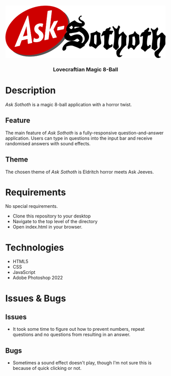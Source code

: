 <p align="center">
   <img src="images/title.png">
</p>
<h3 align="center"> 
   Lovecraftian Magic 8-Ball
</h3>

# Description
*Ask Sothoth* is a magic 8-ball application with a horror twist.

## Feature
The main feature of *Ask Sothoth* is a fully-responsive question-and-answer application. Users can type in questions into the input bar and receive randomised answers with sound effects.

## Theme
The chosen theme of *Ask Sothoth* is Eldritch horror meets Ask Jeeves.

# Requirements
No special requirements.
- Clone this repository to your desktop
- Navigate to the top level of the directory
- Open index.html in your browser.

# Technologies
- HTML5
- CSS
- JavaScript
- Adobe Photoshop 2022
# Issues & Bugs

## Issues
- It took some time to figure out how to prevent numbers, repeat questions and no questions from resulting in an answer.

## Bugs
- Sometimes a sound effect doesn't play, though I'm not sure this is because of quick clicking or not.